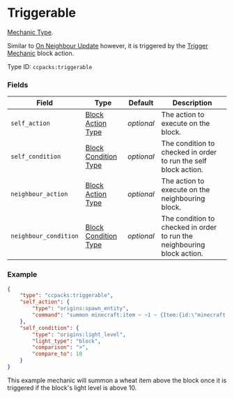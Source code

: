 # Triggerable

[Mechanic Type](../mechanic_types.md).

Similar to [On Neighbour Update](on_neighbour_update.md) however, it is triggered by the [Trigger Mechanic](../block_actions/trigger_mechanic.md) block action.

Type ID: `ccpacks:triggerable`

### Fields

Field  | Type | Default | Description
-------|------|---------|-------------
`self_action` | [Block Action Type](https://origins.readthedocs.io/en/latest/types/block_action_types/) | *optional* | The action to execute on the block.
`self_condition` | [Block Condition Type](https://origins.readthedocs.io/en/latest/types/block_condition_types/) | *optional* | The condition to checked in order to run the self block action.
`neighbour_action` | [Block Action Type](https://origins.readthedocs.io/en/latest/types/block_action_types/) | *optional* | The action to execute on the neighbouring block.
`neighbour_condition` | [Block Condition Type](https://origins.readthedocs.io/en/latest/types/block_condition_types/) | *optional* | The condition to checked in order to run the neighbouring block action.

### Example
```json
{
	"type": "ccpacks:triggerable",
	"self_action": {
		"type": "origins:spawn_entity",
		"command": "summon minecraft:item ~ ~1 ~ {Item:{id:\"minecraft:wheat\",Count:1}}"
	},
	"self_condition": {
		"type": "origins:light_level",
		"light_type": "block",
		"comparison": ">",
		"compare_to": 10
	}
}
```
This example  mechanic will summon a wheat item above the block once it is triggered if the block's light level is above 10.
